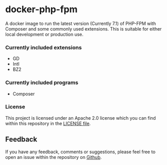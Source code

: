 # docker-php-fpm

A docker image to run the latest version (Currently 7.1) of PHP-FPM with
Composer and some commonly used extensions. This is suitable  for either local
development or production use.


### Currently included extensions

 - GD
 - Intl
 - BZ2


 ### Currently included programs

  - Composer


### License

This project is licensed under an Apache 2.0 license which you can find within
this repository in the [LICENSE file](https://github.com/ssx/docker-php-fpm/blob/master/LICENSE).

## Feedback

If you have any feedback, comments or suggestions, please feel free to open an
issue within the repository on [Github](https://github.com/ssx/docker-php-fpm).
